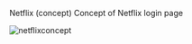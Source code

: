Netflix (concept)
Concept of Netflix login page

![netflixconcept](https://user-images.githubusercontent.com/104650390/176817392-59d5b1ae-67ec-48c8-aa20-209864b7bff2.png)

